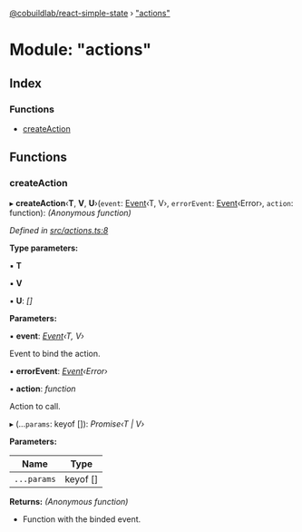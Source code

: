 [@cobuildlab/react-simple-state](../README.md) › ["actions"](_actions_.md)

# Module: "actions"

## Index

### Functions

* [createAction](_actions_.md#createaction)

## Functions

###  createAction

▸ **createAction**‹**T**, **V**, **U**›(`event`: [Event](../classes/_event_.event.md)‹T, V›, `errorEvent`: [Event](../classes/_event_.event.md)‹Error›, `action`: function): *(Anonymous function)*

*Defined in [src/actions.ts:8](https://github.com/cobuildlab/react-simple-state/blob/b742703/src/actions.ts#L8)*

**Type parameters:**

▪ **T**

▪ **V**

▪ **U**: *[]*

**Parameters:**

▪ **event**: *[Event](../classes/_event_.event.md)‹T, V›*

Event to bind the action.

▪ **errorEvent**: *[Event](../classes/_event_.event.md)‹Error›*

▪ **action**: *function*

Action to call.

▸ (...`params`: keyof []): *Promise‹T | V›*

**Parameters:**

Name | Type |
------ | ------ |
`...params` | keyof [] |

**Returns:** *(Anonymous function)*

-  Function with the binded event.

